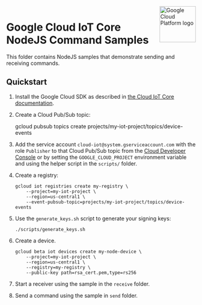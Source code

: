 <img src="https://avatars2.githubusercontent.com/u/2810941?v=3&s=96" alt="Google Cloud Platform logo" title="Google Cloud Platform" align="right" height="96" width="96"/>

# Google Cloud IoT Core NodeJS Command Samples

This folder contains NodeJS samples that demonstrate sending and receiving
commands.

## Quickstart

1.  Install the Google Cloud SDK as described in [the Cloud IoT Core documentation](https://cloud.google.com/iot/docs/how-tos/getting-started#set_up_the_google_cloud_sdk_and_gcloud).
1.  Create a Cloud Pub/Sub topic:

    gcloud pubsub topics create projects/my-iot-project/topics/device-events

1.  Add the service account `cloud-iot@system.gserviceaccount.com` with the role `Publisher` to that
    Cloud Pub/Sub topic from the [Cloud Developer Console](https://console.cloud.google.com)
    or by setting the `GOOGLE_CLOUD_PROJECT` environment variable and using the
    helper script in the `scripts/` folder.

1.  Create a registry:

        gcloud iot registries create my-registry \
            --project=my-iot-project \
            --region=us-central1 \
            --event-pubsub-topic=projects/my-iot-project/topics/device-events

1.  Use the `generate_keys.sh` script to generate your signing keys:

        ./scripts/generate_keys.sh

1.  Create a device.

        gcloud beta iot devices create my-node-device \
            --project=my-iot-project \
            --region=us-central1 \
            --registry=my-registry \
            --public-key path=rsa_cert.pem,type=rs256

1.  Start a receiver using the sample in the `receive` folder.
1.  Send a command using the sample in `send` folder.
